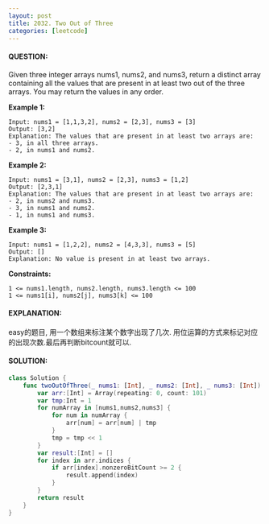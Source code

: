 ```yaml
---
layout: post
title: 2032. Two Out of Three
categories: [leetcode]
---
```

#### QUESTION:
Given three integer arrays nums1, nums2, and nums3, return a distinct array containing all the values that are present in at least two out of the three arrays. You may return the values in any order.
 

__Example 1:__
```
Input: nums1 = [1,1,3,2], nums2 = [2,3], nums3 = [3]
Output: [3,2]
Explanation: The values that are present in at least two arrays are:
- 3, in all three arrays.
- 2, in nums1 and nums2.
```
__Example 2:__
```
Input: nums1 = [3,1], nums2 = [2,3], nums3 = [1,2]
Output: [2,3,1]
Explanation: The values that are present in at least two arrays are:
- 2, in nums2 and nums3.
- 3, in nums1 and nums2.
- 1, in nums1 and nums3.
```
__Example 3:__
```
Input: nums1 = [1,2,2], nums2 = [4,3,3], nums3 = [5]
Output: []
Explanation: No value is present in at least two arrays.
```

__Constraints:__
```
1 <= nums1.length, nums2.length, nums3.length <= 100
1 <= nums1[i], nums2[j], nums3[k] <= 100
```
#### EXPLANATION:

easy的题目, 用一个数组来标注某个数字出现了几次. 用位运算的方式来标记对应的出现次数.最后再判断bitcount就可以.

#### SOLUTION:
```swift
class Solution {
    func twoOutOfThree(_ nums1: [Int], _ nums2: [Int], _ nums3: [Int]) -> [Int] {
        var arr:[Int] = Array(repeating: 0, count: 101)
        var tmp:Int = 1
        for numArray in [nums1,nums2,nums3] {
            for num in numArray {
                arr[num] = arr[num] | tmp
            }
            tmp = tmp << 1
        }
        var result:[Int] = []
        for index in arr.indices {
            if arr[index].nonzeroBitCount >= 2 {
                result.append(index)
            }
        }
        return result
    }
}
```
